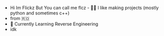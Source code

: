 - Hi Im Flickz But You can call me flcz - 👨‍💻 I like making projects (mostly python and sometimes c++)
- from 🇷🇴
- 🥱 Currently Learning Reverse Engineering
- idk


<!--
**flczz/flczz** is a ✨ _special_ ✨ repository because its `README.md` (this file) appears on your GitHub profile.

Here are some ideas to get you started:

- 🔭 I’m currently working on ...
- 🌱 I’m currently learning ...
- 👯 I’m looking to collaborate on ...
- 🤔 I’m looking for help with ...
- 💬 Ask me about ...
- 📫 How to reach me: ...
- 😄 Pronouns: ...
- ⚡ Fun fact: ...
-->
